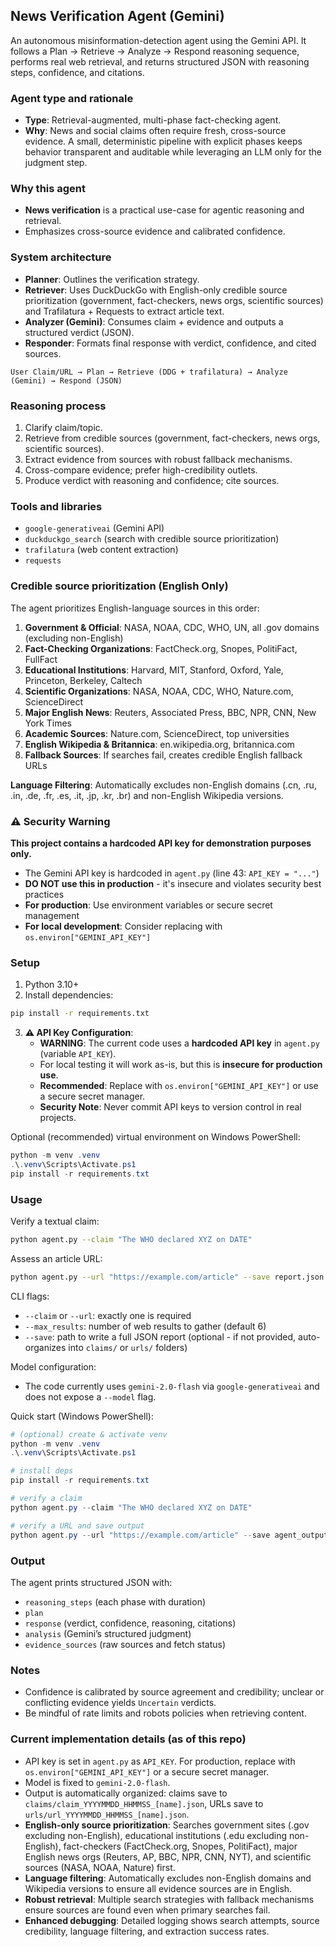 ## News Verification Agent (Gemini)

An autonomous misinformation-detection agent using the Gemini API. It follows a Plan → Retrieve → Analyze → Respond reasoning sequence, performs real web retrieval, and returns structured JSON with reasoning steps, confidence, and citations.

### Agent type and rationale
- **Type**: Retrieval-augmented, multi-phase fact-checking agent.
- **Why**: News and social claims often require fresh, cross-source evidence. A small, deterministic pipeline with explicit phases keeps behavior transparent and auditable while leveraging an LLM only for the judgment step.

### Why this agent
- **News verification** is a practical use-case for agentic reasoning and retrieval.
- Emphasizes cross-source evidence and calibrated confidence.

### System architecture
- **Planner**: Outlines the verification strategy.
- **Retriever**: Uses DuckDuckGo with English-only credible source prioritization (government, fact-checkers, news orgs, scientific sources) and Trafilatura + Requests to extract article text.
- **Analyzer (Gemini)**: Consumes claim + evidence and outputs a structured verdict (JSON).
- **Responder**: Formats final response with verdict, confidence, and cited sources.

```
User Claim/URL → Plan → Retrieve (DDG + trafilatura) → Analyze (Gemini) → Respond (JSON)
```

### Reasoning process
1. Clarify claim/topic.
2. Retrieve from credible sources (government, fact-checkers, news orgs, scientific sources).
3. Extract evidence from sources with robust fallback mechanisms.
4. Cross-compare evidence; prefer high-credibility outlets.
5. Produce verdict with reasoning and confidence; cite sources.

### Tools and libraries
- `google-generativeai` (Gemini API)
- `duckduckgo_search` (search with credible source prioritization)
- `trafilatura` (web content extraction)
- `requests`

### Credible source prioritization (English Only)
The agent prioritizes English-language sources in this order:
1. **Government & Official**: NASA, NOAA, CDC, WHO, UN, all .gov domains (excluding non-English)
2. **Fact-Checking Organizations**: FactCheck.org, Snopes, PolitiFact, FullFact
3. **Educational Institutions**: Harvard, MIT, Stanford, Oxford, Yale, Princeton, Berkeley, Caltech
4. **Scientific Organizations**: NASA, NOAA, CDC, WHO, Nature.com, ScienceDirect
5. **Major English News**: Reuters, Associated Press, BBC, NPR, CNN, New York Times
6. **Academic Sources**: Nature.com, ScienceDirect, top universities
7. **English Wikipedia & Britannica**: en.wikipedia.org, britannica.com
8. **Fallback Sources**: If searches fail, creates credible English fallback URLs

**Language Filtering**: Automatically excludes non-English domains (.cn, .ru, .in, .de, .fr, .es, .it, .jp, .kr, .br) and non-English Wikipedia versions.

### ⚠️ Security Warning
**This project contains a hardcoded API key for demonstration purposes only.**
- The Gemini API key is hardcoded in `agent.py` (line 43: `API_KEY = "..."`)
- **DO NOT use this in production** - it's insecure and violates security best practices
- **For production**: Use environment variables or secure secret management
- **For local development**: Consider replacing with `os.environ["GEMINI_API_KEY"]`

### Setup
1. Python 3.10+
2. Install dependencies:
```bash
pip install -r requirements.txt
```
3. **⚠️ API Key Configuration**:
   - **WARNING**: The current code uses a **hardcoded API key** in `agent.py` (variable `API_KEY`). 
   - For local testing it will work as-is, but this is **insecure for production use**.
   - **Recommended**: Replace with `os.environ["GEMINI_API_KEY"]` or use a secure secret manager.
   - **Security Note**: Never commit API keys to version control in real projects.

Optional (recommended) virtual environment on Windows PowerShell:
```powershell
python -m venv .venv
.\.venv\Scripts\Activate.ps1
pip install -r requirements.txt
```

### Usage
Verify a textual claim:
```bash
python agent.py --claim "The WHO declared XYZ on DATE"
```

Assess an article URL:
```bash
python agent.py --url "https://example.com/article" --save report.json
```

CLI flags:
- `--claim` or `--url`: exactly one is required
- `--max_results`: number of web results to gather (default 6)
- `--save`: path to write a full JSON report (optional - if not provided, auto-organizes into `claims/` or `urls/` folders)

Model configuration:
- The code currently uses `gemini-2.0-flash` via `google-generativeai` and does not expose a `--model` flag.

Quick start (Windows PowerShell):
```powershell
# (optional) create & activate venv
python -m venv .venv
.\.venv\Scripts\Activate.ps1

# install deps
pip install -r requirements.txt

# verify a claim
python agent.py --claim "The WHO declared XYZ on DATE"

# verify a URL and save output
python agent.py --url "https://example.com/article" --save agent_output.json
```

### Output
The agent prints structured JSON with:
- `reasoning_steps` (each phase with duration)
- `plan`
- `response` (verdict, confidence, reasoning, citations)
- `analysis` (Gemini’s structured judgment)
- `evidence_sources` (raw sources and fetch status)

### Notes
- Confidence is calibrated by source agreement and credibility; unclear or conflicting evidence yields `Uncertain` verdicts.
- Be mindful of rate limits and robots policies when retrieving content.

### Current implementation details (as of this repo)
- API key is set in `agent.py` as `API_KEY`. For production, replace with `os.environ["GEMINI_API_KEY"]` or a secure secret manager.
- Model is fixed to `gemini-2.0-flash`.
- Output is automatically organized: claims save to `claims/claim_YYYYMMDD_HHMMSS_[name].json`, URLs save to `urls/url_YYYYMMDD_HHMMSS_[name].json`.
- **English-only source prioritization**: Searches government sites (.gov excluding non-English), educational institutions (.edu excluding non-English), fact-checkers (FactCheck.org, Snopes, PolitiFact), major English news orgs (Reuters, AP, BBC, NPR, CNN, NYT), and scientific sources (NASA, NOAA, Nature) first.
- **Language filtering**: Automatically excludes non-English domains and Wikipedia versions to ensure all evidence sources are in English.
- **Robust retrieval**: Multiple search strategies with fallback mechanisms ensure sources are found even when primary searches fail.
- **Enhanced debugging**: Detailed logging shows search attempts, source credibility, language filtering, and extraction success rates.


